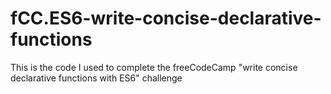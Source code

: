# fCC.ES6-write-concise-declarative-functions
This is the code I used to complete the freeCodeCamp "write concise declarative functions with ES6" challenge
